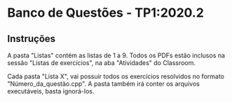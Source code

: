 # Banco de Questões - TP1:2020.2

## Instruções

A pasta "Listas" contém as listas de 1 a 9. Todos os PDFs estão inclusos na sessão "Listas de exercícios", na aba "Atividades" do Classroom.

Cada pasta "Lista X", vai possuir todos os exercícios resolvidos no formato "Número_da_questão.cpp". A pasta também irá conter os arquivos executáveis, basta ignorá-los.
